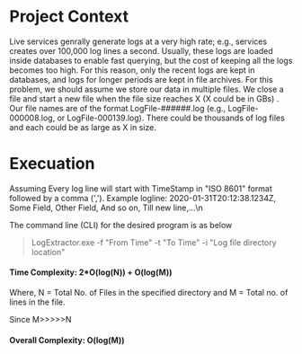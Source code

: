 # Project Context
Live services genrally generate logs at a very high rate; e.g., services creates over 100,000 log lines a second.
Usually, these logs are loaded inside databases to enable fast querying, but the cost of keeping all the
logs becomes too high. For this reason, only the recent logs are kept in databases, and logs for longer
periods are kept in file archives.
For this problem, we should assume we store our data in multiple files. We close a file and start a new
file when the file size reaches X (X could be in GBs) . Our file names are of the format LogFile-######.log (e.g., LogFile-
000008.log, or LogFile-000139.log). There could be thousands of log files and each could be as large as X in size.

# Execuation
Assuming Every log line will start with TimeStamp in "ISO 8601" format followed by a comma (',').
Example logline:
2020-01-31T20:12:38.1234Z, Some Field, Other Field, And so on, Till new line,...\n

The command line (CLI) for the desired program is as below
> LogExtractor.exe -f "From Time" -t "To Time" -i "Log file directory location" 

#### Time Complexity:   2*O(log(N)) + O(log(M))

Where, N = Total No. of Files in the specified directory and
       M = Total no. of lines in the file.

Since M>>>>>N

#### Overall Complexity: O(log(M))

